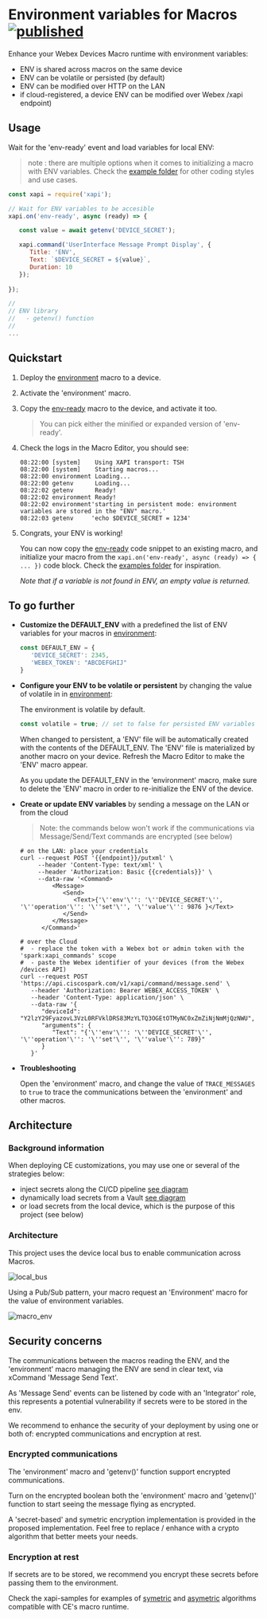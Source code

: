 # Environment variables for Macros [![published](https://static.production.devnetcloud.com/codeexchange/assets/images/devnet-published.svg)](https://developer.cisco.com/codeexchange/github/repo/ObjectIsAdvantag/macros-env)

Enhance your Webex Devices Macro runtime with environment variables:
- ENV is shared across macros on the same device
- ENV can be volatile or persisted (by default)
- ENV can be modified over HTTP on the LAN 
- if cloud-registered, a device ENV can be modified over Webex /xapi endpoint)


## Usage

Wait for the 'env-ready' event and load variables for local ENV:

> note : there are multiple options when it comes to initializing a macro with ENV variables. Check the [example folder](examples/) for other coding styles and use cases.

```javascript
const xapi = require('xapi');

// Wait for ENV variables to be accesible
xapi.on('env-ready', async (ready) => {

   const value = await getenv('DEVICE_SECRET');

   xapi.command('UserInterface Message Prompt Display', {
      Title: 'ENV',
      Text: `$DEVICE_SECRET = ${value}`,
      Duration: 10
   });
   
});

//
// ENV library
//   - getenv() function
//
...
```


## Quickstart

1. Deploy the [environment](environment.js) macro to a device.

2. Activate the 'environment' macro.

3. Copy the [env-ready](env-ready.min.js) macro to the device, and activate it too.

   > You can pick either the minified or expanded version of 'env-ready'.

4. Check the logs in the Macro Editor, you should see:

   ```text
   08:22:00	[system]    Using XAPI transport: TSH
   08:22:00	[system]    Starting macros...
   08:22:00	environment Loading...
   08:22:00	getenv      Loading...
   08:22:02	getenv      Ready!
   08:22:02	environment Ready!
   08:22:02	environment'starting in persistent mode: environment variables are stored in the "ENV" macro.'
   08:22:03	getenv     'echo $DEVICE_SECRET = 1234'
   ```


5. Congrats, your ENV is working!

   You can now copy the [env-ready](env-ready.min.js) code snippet to an existing macro,
   and initialize your macro from the `xapi.on('env-ready', async (ready) => { ... })` code block.
   Check the [examples folder](examples/) for inspiration.

   _Note that if a variable is not found in ENV, an empty value is returned._


## To go further

- **Customize the DEFAULT_ENV** with a predefined the list of ENV variables for your macros in [environment](environment.js):

   ```javascript
   const DEFAULT_ENV = {
      'DEVICE_SECRET': 2345,
      'WEBEX_TOKEN': "ABCDEFGHIJ"
   }
   ```


- **Configure your ENV to be volatile or persistent** by changing the value of volatile in in [environment](environment.js): 

   The environment is volatile by default.

   ```javascript
   const volatile = true; // set to false for persisted ENV variables
   ```
   
   When changed to persistent, a 'ENV' file will be automatically created with the contents of the DEFAULT_ENV. 
   The 'ENV' file is materialized by another macro on your device. 
   Refresh the Macro Editor to make the 'ENV' macro appear. 
   
   As you update the DEFAULT_ENV in the 'environment' macro, make sure to delete the 'ENV' macro in order to re-initialize the ENV of the device.


- **Create or update ENV variables** by sending a message on the LAN or from the cloud

   > Note: the commands below won't work if the communications via Message/Send/Text commands are encrypted (see below)

   ```shell
   # on the LAN: place your credentials
   curl --request POST '{{endpoint}}/putxml' \
        --header 'Content-Type: text/xml' \
        --header 'Authorization: Basic {{credentials}}' \
        --data-raw '<Command>
            <Message>
               <Send>
                  <Text>{'\''env'\'': '\''DEVICE_SECRET'\'', '\''operation'\'': '\''set'\'', '\''value'\'': 9876 }</Text>
               </Send>
            </Message>
         </Command>'
   ```


   ```shell
   # over the Cloud
   #  - replace the token with a Webex bot or admin token with the 'spark:xapi_commands' scope
   #  - paste the Webex identifier of your devices (from the Webex /devices API)
   curl --request POST 'https://api.ciscospark.com/v1/xapi/command/message.send' \
      --header 'Authorization: Bearer WEBEX_ACCESS_TOKEN' \
      --header 'Content-Type: application/json' \
      --data-raw '{
         "deviceId": "Y2lzY29FyazovL3VzL0RFVklDRS83MzYLTQ3OGEtOTMyNC0xZmZiNjNmMjQzNWU",
         "arguments": {
            "Text": "{'\''env'\'': '\''DEVICE_SECRET'\'', '\''operation'\'': '\''set'\'', '\''value'\'': 789}"
         }
      }'
   ```

- **Troubleshooting**

   Open the 'environment' macro, and change the value of `TRACE_MESSAGES` to `true` to trace the communications between the 'environment' and other macros.


## Architecture

### Background information

When deploying CE customizations, you may use one or several of the strategies below:
- inject secrets along the CI/CD pipeline [see diagram](img/deploy_cicd.png)
- dynamically load secrets from a Vault [see diagram](img/load_vault.png)
- or load secrets from the local device, which is the purpose of this project (see below)

### Architecture

This project uses the device local bus to enable communication across Macros.

![local_bus](img/local_bus.png)

Using a Pub/Sub pattern, your macro request an 'Environment' macro for the value of environment variables.

![macro_env](img/macro_env.png)




## Security concerns

The communications between the macros reading the ENV, and the 'environment' macro managing the ENV are send in clear text, via xCommand 'Message Send Text'.

As 'Message Send' events can be listened by code with an 'Integrator' role, this represents a potential vulnerability if secrets were to be stored in the env.

We recommend to enhance the security of your deployment by using one or both of: encrypted communications and encryption at rest.

### Encrypted communications

The 'environment' macro and 'getenv()' function support encrypted communications.

Turn on the encrypted boolean both the 'environment' macro and 'getenv()' function to start seeing the message flying as encrypted.

A 'secret-based' and symetric encryption implementation is provided in the proposed implementation.
Feel free to replace / enhance with a crypto algorithm that better meets your needs.


### Encryption at rest

If secrets are to be stored, we recommend you encrypt these secrets before passing them to the environment.

Check the xapi-samples for examples of [symetric](https://github.com/CiscoDevNet/xapi-samples/blob/master/macros/15-cipher.js) and [asymetric](https://github.com/CiscoDevNet/xapi-samples/blob/master/macros/16-encrypt-rsa.js) algorithms compatible with CE's macro runtime.

